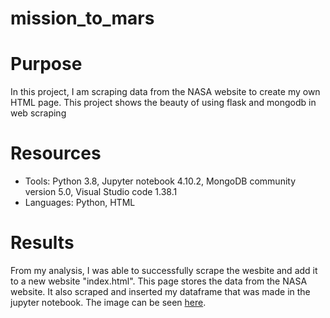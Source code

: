# mission_to_mars

# Purpose
In this project, I am scraping data from the NASA website to create my own HTML page. This project shows the beauty of using flask and mongodb in web scraping

# Resources
- Tools: Python 3.8, Jupyter notebook 4.10.2, MongoDB community version 5.0, Visual Studio code 1.38.1
- Languages: Python, HTML

# Results
From my analysis, I was able to successfully scrape the wesbite and add it to a new website "index.html". This page stores the data from the NASA website. It also scraped and inserted my dataframe that was made in the jupyter notebook. The image can be seen [here](https://github.com/somtoesomeju/mission_to_mars/blob/main/Resources/scraped_mars_data.png).
